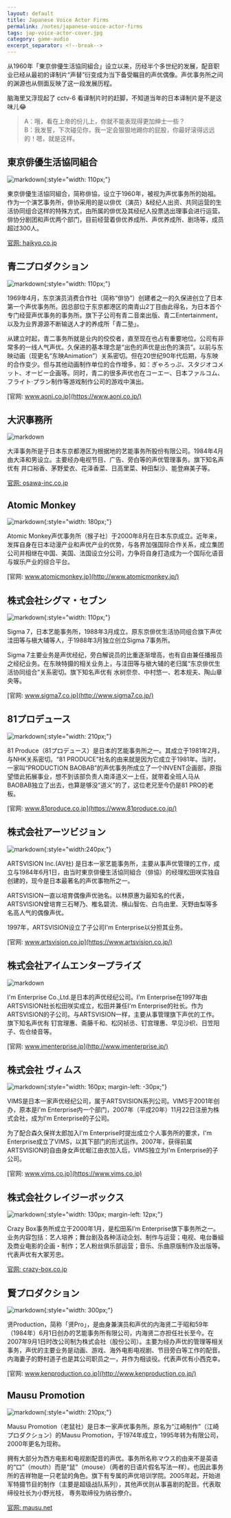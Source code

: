 ```yaml
---
layout: default
title: Japanese Voice Actor Firms
permalink: /notes/japanese-voice-actor-firms
tags: jap-voice-actor-cover.jpg 
category: game-audio
excerpt_separator: <!--break-->
---
```


从1960年「東京俳優生活協同組合」设立以来，历经半个多世纪的发展，配音职业已经从最初的译制片“声替”衍变成为当下备受瞩目的声优偶像。声优事务所之间的渊源也从侧面反映了这一段发展历程。

<!--break-->  

脑海里又浮现起了 cctv-6 看译制片时的赶脚，不知道当年的日本译制片是不是这味儿😂

> A：哦，看在上帝的份儿上，你就不能表现得更加绅士一些？  
> B：我发誓，下次碰见你，我一定会狠狠地踢你的屁股，你最好滚得远远的！嗯，就是这样。

## 東京俳優生活協同組合

![markdown](/assets/images/VoiceFirmLogo/haikyologo.png "俳協"){:style="width: 110px;"}

東京俳優生活協同組合，简称俳協，设立于1960年，被视为声优事务所的始祖。作为一个演艺事务所，俳协采用的是以俳优（演员）&经纪人出资、共同运营的生活协同组合这样的特殊方式，由所属的俳优及其经纪人投票选出理事会进行运营。俳协分剧团和声优两个部门，目前经营着俳优养成所、声优养成所、剧场等，成员超过300人。

[官网: haikyo.co.jp](https://haikyo.co.jp/)
   
## 青二プロダクション

![markdown](/assets/images/VoiceFirmLogo/aoni.png "青二"){:style="width: 110px;"}

1969年4月，东京演员消费合作社（简称“俳协”）创建者之一的久保进创立了日本第一个声优事务所。因总部位于东京都港区的南青山2丁目由此得名，为日本首个专门经营声优事务的事务所。旗下子公司有青二音楽出版、青二Entertainment，以及为业界源源不断输送人才的养成所「青二塾」。

从建立时起，青二事务所就是业内的佼佼者，直至现在也占有重要地位。公司有非常多的一线人气声优。久保进的基本理念是“出色的声优是出色的演员”。以前与东映动画（现更名“东映Animation”）关系密切。但在20世纪90年代后期，与东映的合作变少。但与其他动画制作单位的合作增多，如：ぎゃろっぷ、スタジオコメット、オービー企画等。同时，青二的很多声优也在コーエー、日本ファルコム、フライト·プラン制作等游戏制作公司的游戏中演出。

[官网: www.aoni.co.jp](https://www.aoni.co.jp/)
   
   
## 大沢事務所

![markdown](https://osawa-inc.co.jp/wordpress/wp-content/themes/osawa/images/common/osawa31878.png "大沢")

大泽事务所是于日本东京都港区为根据地的艺能事务所股份有限公司。1984年4月由大泽和男设立。主要经办电视节目、广告、旁白等的声优管理事务。旗下知名声优有 井口裕香、茅野爱衣、花泽香菜、日高里菜、种田梨沙、能登麻美子等。

[官网: osawa-inc.co.jp](https://osawa-inc.co.jp/)
   
   
## Atomic Monkey

![markdown](http://atomicmonkey.cn/home/images/bg2.jpg "猴子社"){:style="width: 180px;"}

Atomic Monkey声优事务所（猴子社）于2000年8月在日本东京成立。近年来，发挥自身在日本动漫产业和声优产业的优势，与各界加强国际合作关系，成立集团公司并相继在中国、美国、法国设立分公司，力争将自身打造成为一个国际化语音与娱乐产业的综合平台。

[官网: www.atomicmonkey.jp](http://www.atomicmonkey.jp/)
   
   
## 株式会社シグマ・セブン

![markdown](/assets/images/VoiceFirmLogo/sigma7.png){:style="width: 110px;"}

Sigma 7，日本艺能事务所，1988年3月成立。原东京俳优生活协同组合旗下声优洼田等与槇大辅等人，于1988年3月独立创立Sigma 7事务所。

Sigma 7主要业务是声优经纪，旁白解说员的比重逐渐增高，也有自由兼任播报员之经纪业务。在东映特摄的相关业务上，与洼田等与槇大辅的老归属“东京俳优生活协同组合”关系密切。旗下知名声优有 水树奈奈、中村悠一、若本规夫、陶山章央等。

[官网: www.sigma7.co.jp](http://www.sigma7.co.jp/)
   
   
## 81プロデュース

![markdown](/assets/images/VoiceFirmLogo/81produce.png){:style="width: 210px;"}

81 Produce（81プロデュース）是日本的艺能事务所之一。其成立于1981年2月，与NHK关系密切。“81 PRODUCE”社名的由来就是因为它成立于1981年。当时，一家叫“PRODUCTION BAOBAB”的声优事务所成立了一个INVENT企画部，原指望借此拓展事业，想不到该部负责人南泽道义一上任，就带着全班人马从BAOBAB独立了出去，也算是够没“道义”的了，这位老兄至今仍是81 PRO的老板。

[官网: www.81produce.co.jp](https://www.81produce.co.jp/)


## 株式会社アーツビジョン

![markdown](https://www.artsvision.co.jp/wp-content/themes/artsvision999/images/logo.png){:style="width:240px;"}

ARTSVISION Inc.(AV社) 是日本一家艺能事务所，主要从事声优管理的工作，成立与1984年6月1日，由当时東京俳優生活協同組合（俳協）的经理松田咲实独自创建的，现今是日本最著名的声优事物所之一。

ARTSVISION一直以培育偶像声优驰名。以林原惠为最知名的代表，ARTSVISION曾培育三石琴乃、椎名碧流、横山智佐、白鸟由里、天野由梨等多名高人气的偶像声优。

1997年，ARTSVISION设立了子公司I'm Enterprise以分担其业务。

[官网: www.artsvision.co.jp](https://www.artsvision.co.jp/)   
   

## 株式会社アイムエンタープライズ

![markdown](/assets/images/VoiceFirmLogo/im.png)

I'm Enterprise Co.,Ltd.是日本的声优经纪公司。I'm Enterprise在1997年由ARTSVISION社长松田咲实成立，松田并兼任I'm Enterprise的社长。作为ARTSVISION的子公司。与ARTSVISION一样，主要从事管理旗下声优的工作。旗下知名声优有 钉宫理惠、斋藤千和、松冈祯丞、钉宫理惠、早见沙织、日笠阳子、佐仓绫音等。

[官网: www.imenterprise.jp](http://www.imenterprise.jp/)


## 株式会社 ヴィムス

![markdown](https://www.vims.co.jp/img/main.png){:style="width: 160px; margin-left: -30px;"}

VIMS是日本一家声优经纪公司，属于ARTSVISION系列公司。VIMS于2001年创办，原本是I'm Enterprise内一个部门，2007年（平成20年）11月22日注册为株式会社，成为I'm Enterprise的子公司。

为了配合森久保祥太郎加入I'm Enterprise时提出成立个人事务所的要求，I'm Enterprise成立了VIMS，以其下部门的形式运作。2007年，获得前属ARTSVISION的自由身女声优堀江由衣加入后，VIMS独立为I'm Enterprise的子公司。

[官网: www.vims.co.jp](https://www.vims.co.jp)


## 株式会社クレイジーボックス

![markdown](https://crazy-box.co.jp/wp/wp-content/themes/crazybox/images/logo_L.png){:style="width: 130px; margin-left: 12px;"}

Crazy Box事务所成立于2000年1月，是松田系I’m Enterprise旗下事务所之一。业务内容包括：艺人培养；舞台剧及各种活动企划、制作与运营；电视、电台番組及商业电影的企画・制作；艺人粉丝俱乐部运营；音乐、乐曲原版制作及出版等。代表声优有大冢芳忠。

[官网: crazy-box.co.jp](https://crazy-box.co.jp/)


## 賢プロダクション

![markdown](http://www.kenproduction.co.jp/img/common/header_logo_01.png){:style="width: 300px;"}

贤Production，简称「贤Pro」，是由身兼演员和声优的内海贤二于昭和59年（1984年）6月1日创办的艺能事务所有限公司，内海贤二亦担任社长至今。在2007年9月1日时改公司制为株式会社（股份公司）。主要为经办声优的管理等相关事务，声优的主要业务是动画、游戏、海外电影电视剧、节目旁白等工作的配音。内海妻子的野村道子也是其公司职员之一，并作为相谈役。代表声优有小西克幸。

[官网: www.kenproduction.co.jp](http://www.kenproduction.co.jp/)


## Mausu Promotion

![markdown](https://mausu.net/res/images/common/logo-agency.svg){:style="width: 210px;"}

Mausu Promotion（老鼠社）是日本一家声优事务所。原名为“江崎制作”（江崎プロダクション）的Mausu Promotion，于1974年成立，1995年转为有限公司，2000年更名为现称。

拥有大部分为西方电影和电视剧配音的声优。事务所名称マウス的由来不是英语的“口”（mouth）而是“鼠”（mouse）（两者的日语片假名写法一样）。也因此事务所的吉祥物是一只老鼠的角色。旗下有专属的声优培训学院。2005年起，开始进军特摄节目的制作（主要是超级战队系列），其他声优则从事喜剧的配音。代表取缔役社长为小野光枝， 専务取缔役为纳谷僚介。

[官网: mausu.net](https://mausu.net/)
